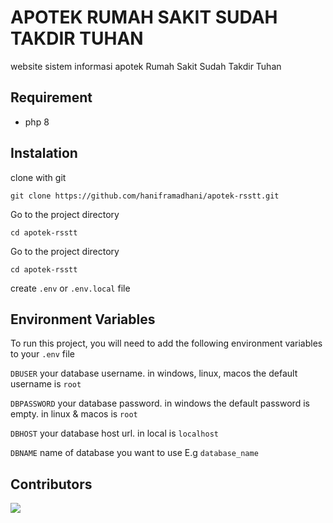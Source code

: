 # APOTEK RUMAH SAKIT SUDAH TAKDIR TUHAN

website sistem informasi apotek Rumah Sakit Sudah Takdir Tuhan

## Requirement

- php 8

## Instalation

clone with git

```
git clone https://github.com/haniframadhani/apotek-rsstt.git
```

Go to the project directory

```
cd apotek-rsstt
```

Go to the project directory

```cd apotek-rsstt```

create `.env` or `.env.local` file

## Environment Variables

To run this project, you will need to add the following environment variables to your `.env` file

`DBUSER` your database username. in windows, linux, macos the default username is `root`

`DBPASSWORD` your database password. in windows the default password is empty. in linux & macos is `root`

`DBHOST` your database host url. in local is `localhost`

`DBNAME` name of database you want to use E.g `database_name`

## Contributors

[![](https://contrib.rocks/image?repo=haniframadhani/apotek-rsstt)](https://github.com/remarkablemark/html-react-parser/graphs/contributors)